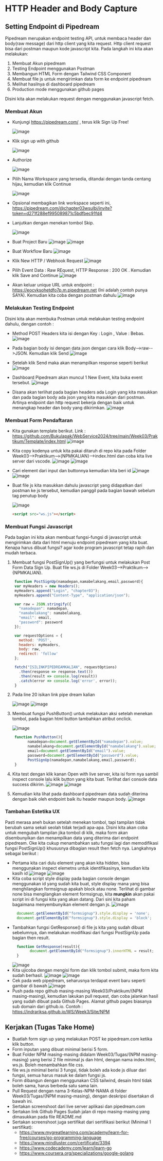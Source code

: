 # HTTP Header and Body Capture

## Setting Endpoint di Pipedream

Pipedream merupakan endpoint testing API, untuk membaca header dan body(raw message) dari http client yang kita request. Http client request bisa dari postman maupun kode javascript kita. Pada langkah ini kita akan melakukan:
1. Membuat Akun pipedream
2. Testing Endpoint menggunakan Postman
3. Membangun HTML Form dengan Tailwind CSS Component
4. Membuat file js untuk mengirimkan data form ke endpoint pipedream
5. Melihat hasilnya di dashboard pipedream
6. Production mode menggunakan github pages

Disini kita akan melakukan request dengan menggunakan javascript fetch.

### Membuat Akun

* Kunjungi https://pipedream.com/ , terus klik Sign Up Free! 

  ![image](https://user-images.githubusercontent.com/11188109/220200037-5f556ae6-3bd6-4aa3-9869-00c1d119bb51.png)
  
* Klik sign up with github

  ![image](https://user-images.githubusercontent.com/26703717/222384917-1c39dada-86f2-401e-a394-bdb561eaeac3.png) 
* Authorize

  ![image](https://user-images.githubusercontent.com/26703717/222384917-1c39dada-86f2-401e-a394-bdb561eaeac3.png) 
  
* Pilih Nama Workspace yang tersedia, ditandai dengan tanda centang hijau, kemudian klik Continue

  ![image](https://user-images.githubusercontent.com/26703717/222385437-4206ac91-7c76-46b5-9ed1-807f59f47136.png)
* Opsional membagikan link workspace seperti ini, https://pipedream.com/@chapter03wsulbi/invite?token=d271f288ef995089871c5bdfbec91fd4
* Lanjutkan dengan menekan tombol Skip.
  
  ![image](https://user-images.githubusercontent.com/26703717/222385986-dbf17b1e-2d40-45d9-b6f9-6ad5ce111a0d.png)

* Buat Project Baru
![image](https://github.com/Bukulapak/WebService2024/assets/26703717/7931de30-ebb4-4a38-b81c-4d8ee4634a2f)
![image](https://github.com/Bukulapak/WebService2024/assets/26703717/46ec8f9a-cd7d-4148-bb63-dbd1fc25207e)

* Buat Workflow Baru
![image](https://github.com/Bukulapak/WebService2024/assets/26703717/4c588571-bec3-4036-a076-d7bacc87d6f8)

* Klik New HTTP / Webhook Request
  ![image](https://user-images.githubusercontent.com/26703717/222385768-722b1c42-a0a7-4d67-8508-e5645308e928.png)
* Pilih Event Data : Raw REquest, HTTP Response : 200 OK . Kemudian klik Save and Continue
  ![image](https://github.com/Bukulapak/WebService2024/assets/26703717/3912d977-8fdc-40f7-a8de-2d233d5409c7)
* Akan keluar unique URL untuk endpoint : https://eocvksohetdfo7p.m.pipedream.net (Ini adalah contoh punya SAYA). Kemudian kita coba dengan postman dahulu
  ![image](https://github.com/Bukulapak/WebService2024/assets/26703717/fe94bcf0-f078-4507-b6cc-0c7e6f0fa258)

### Melakukan Testing Endpoint

Disini kita akan membuka Postman untuk melakukan testing endpoint dahulu, dengan contoh :
* Method POST Headers kita isi dengan Key : Login , Value : Bebas. 
  ![image](https://github.com/Bukulapak/WebService2024/assets/26703717/7a424526-6eca-4c39-a66f-61f013e433e1)
  
* Pada bagian body isi dengan data json dengan cara klik Body-->raw-->JSON. Kemudian klik Send
  ![image](https://github.com/Bukulapak/WebService2024/assets/26703717/5ba5e49c-7074-468e-b9d4-f5ee9b5961a6)

* Setelah klik Send maka akan menampilkan response seperti berikut
  ![image](https://github.com/Bukulapak/WebService2024/assets/26703717/d26abc39-c42f-4723-86a5-54c7ca9b0138)

* Dashboard Pipedream akan muncul 1 New Event, kita buka event tersebut.
  ![image](https://github.com/Bukulapak/WebService2024/assets/26703717/bb61f426-7cfc-48ef-a28e-ef2e8a30d0e0)

* Disana akan terlihat pada bagian headers ada Login yang kita masukkan dan pada bagian body ada json yang kita masukkan dari postman. Artinya endpoint dan http request bekerja dengan baik untuk menangkap header dan body yang dikirimkan.
  ![image](https://github.com/Bukulapak/WebService2024/assets/26703717/c94a591f-fe9b-4b7e-a452-72ef99a65ba5)

### Membuat Form Pendaftaran

* Kita gunakan template berikut. Link : https://github.com/Bukulapak/WebService2024/tree/main/Week03/Praktikum/Template/index.html
  ![image](https://github.com/Bukulapak/WebService2024/assets/26703717/89cb1eb1-ba82-4c79-9405-961d467e781f)
* Kita copy kodenya untuk kita pakai ditaruh di repo kita pada Folder Week03-->Praktikum-->{NPMKALIAN}-->index.html dan coba kita live server dari vscode.
  ![image](https://user-images.githubusercontent.com/26703717/222399786-36156e16-adc7-4327-8bdd-92f3f2e9de2c.png)
  ![image](https://github.com/Bukulapak/WebService2024/assets/26703717/a8fbcb9e-a32a-4f9d-b666-b23b159327be)
* Cari element dari input dan buttonnya kemudian kita beri id
  ![image](https://github.com/Bukulapak/WebService2024/assets/26703717/f6720026-a621-4e4d-b968-9814f7c95972)
  ![image](https://github.com/Bukulapak/WebService2024/assets/26703717/c9816f17-604b-4375-9788-10054f9f34e4)
* Buat file js kita masukkan dahulu javascript yang didapatkan dari postman ke js tersebut, kemudian panggil pada bagian bawah sebelum tag penutup body

  ![image](https://user-images.githubusercontent.com/26703717/222392397-900e8868-f866-46e4-b939-abaad852c444.png)
  ```html
  <script src="ws.js"></script>
  ```


### Membuat Fungsi Javascript

Pada bagian ini kita akan membuat fungsi-fungsi di javascript untuk mengirimkan data dari html menuju endpoint pipedream yang kita buat. Kenapa harus dibuat fungsi? agar kode program javascript tetap rapih dan mudah terbaca.
1. Membuat fungsi PostSignUp() yang berfungsi untuk melakukan Post Form Data Sign Up. Buat file ws.js di Folder Week03-->Praktikum-->{NPMKALIAN}. 
   ```javascript
    function PostSignUp(namadepan,namabelakang,email,password){
    var myHeaders = new Headers();
    myHeaders.append("Login", "chapter03");
    myHeaders.append("Content-Type", "application/json");
   
    var raw = JSON.stringify({
      "namadepan": namadepan,
      "namabelakang": namabelakang,
      "email": email,
      "password": password
    });
   
    var requestOptions = {
      method: 'POST',
      headers: myHeaders,
      body: raw,
      redirect: 'follow'
    };
   
    fetch("ISILINKPIPEDREAMKALIAN", requestOptions)
      .then(response => response.text())
      .then(result => console.log(result))
      .catch(error => console.log('error', error));
    }
   ```
2. Pada line 20 isikan link pipe dream kalian

   ![image](https://github.com/Bukulapak/WebService2024/assets/26703717/a4809473-09ce-4704-988d-5b9f47e57228)
   ![image](https://github.com/Bukulapak/WebService2024/assets/26703717/411c8e88-afbf-4c86-81b8-694ad3e903d2)

3. Membuat fungsi PushButton() untuk melakukan aksi setelah menekan tombol, pada bagian html button tambahkan atribut onclick.

   ![image](https://user-images.githubusercontent.com/11188109/220208507-0d5cb2cc-4979-410c-a3e0-a804caa732c4.png)
   ```javascript
    function PushButton(){
          namadepan=document.getElementById("namadepan").value;
          namabelakang=document.getElementById("namabelakang").value;
          email=document.getElementById("email").value;
          password=document.getElementById("password").value;
          PostSignUp(namadepan,namabelakang,email,password);
    }
   ```
4. Kita test dengan klik kanan Open with live server, kita isi form nya sambil inspect console lalu klik button yang kita buat. Terlihat dari console data success dikirim. 
   ![image](https://user-images.githubusercontent.com/26703717/222400423-db80721c-07df-412f-bee6-cd5928b76e98.png)
   ![image](https://github.com/Bukulapak/WebService2024/assets/26703717/5ade8525-9813-40e0-aec2-ba01f87e595e)
5. Kemudian kita lihat pada dashboard pipedream data sudah diterima dengan baik oleh endpoint baik itu header maupun body.
   ![image](https://github.com/Bukulapak/WebService2024/assets/26703717/838f4b6b-6b99-48ee-a496-1fe7b937dd17)

### Tambahan Estetika UX

Pasti merasa aneh bukan setelah menekan tombol, tapi tampilan tidak berubah sama sekali seolah tidak terjadi apa-apa. Disini kita akan coba untuk mengubah tampilan jika tombol di klik, maka form akan disembunyikan dan menampilkan data yang diterima dari endpoint pipedream. Oke kita cukup menambahkan satu fungsi lagi dan memodifikasi fungsi PostSignUp() khususnya dibagian result then fetch nya. Langkahnya sebagai berikut :

* Pertama kita cari dulu element yang akan kita hidden, bisa menggunakan inspect elemetns untuk identifikasinya, kemudian kita kasih id
  ![image](https://github.com/Bukulapak/WebService2024/assets/26703717/988d4508-6697-4f67-995d-5bf672a3a602)
  ![image](https://user-images.githubusercontent.com/11188109/220210342-a81493b4-453b-4cd1-a526-3ca1092f6ebc.png)
* Kita coba script style display pada bagian console dengan menggunakan id yang sudah kita buat, style display mana yang bisa menghilangkan formsignup apakah block atau none. Terlihat di gambar none bisa mengilangkan element formsignup, kita **mungkin** akan pakai script ini di fungsi kita yang akan datang. Dari sini kita paham bagaimana menyembunyikan element dengan js.
  ![image](https://github.com/Bukulapak/WebService2024/assets/26703717/172ad78e-bafb-444b-af5f-e0c24a19c7be)
  ```javascript
    document.getElementById("formsignup").style.display = 'none';
    document.getElementById("formsignup").style.display = 'block';
  ```
* Tambahkan fungsi GetResponse() di file js kita yang sudah dibuat sebelumnya, dan melakukan modifikasi dari fungsi PostSignUp pada bagian then result.
  ```javascript
    function GetResponse(result){
          document.getElementById("formsignup").innerHTML = result;
    }
  ```
  ![image](https://github.com/Bukulapak/WebService2024/assets/26703717/93eadef9-f3a6-4422-ad9b-aaeebc104e8e)
* Kita ujicoba dengan mengisi form dan klik tombol submit, maka form kita sudah berhasil.
  ![image](https://github.com/Bukulapak/WebService2024/assets/26703717/725687af-a66a-42e8-a500-015266486c99)
  ![image](https://github.com/Bukulapak/WebService2024/assets/26703717/419c0e6c-e335-42c7-bc43-cee0548fe7bf)
* Cek pada web pipedream, seharusnya terdapat event baru seperti gambar di bawah
  ![image](https://github.com/Bukulapak/WebService2024/assets/26703717/881525bb-f28b-42ad-b22f-82ff893de1cb)
* Push pada repo github masing-masing Week03/Praktikum/{NPM masing-masing}, kemudian lakukan pull request, dan coba jalankan hasil yang sudah dibuat pada Github Pages. Alamat github pages biasanya sub domain dari github.io. Contoh : https://indrariksa.github.io/WS/Week3/Site/NPM

## Kerjakan (Tugas Take Home)

* Buatlah form sign up yang melakukan POST ke pipedream.com ketika klik button.
* Form inputan yang dibuat minimal berisi 5 form.
* Buat Folder NPM masing-masing didalam Week03/Tugas/{NPM masing-masing} yang berisi 2 file minimal js dan html, dengan nama index.html, ws.js. Boleh menambahkan file css.
* file ws.js minimal berisi 3 fungsi, tidak boleh ada kode js diluar dari fungsi, semua harus masuk ke dalam fungsi js.
* Form dibangun dengan menggunakan CSS tailwind, desain html tidak boleh sama, harus berbeda satu sama lain.
* Pull Request dengan nama 3-Kelas-NPM-NAMA di folder Week03/Tugas/{NPM masing-masing}, dengan deskripsi disertakan di bawah ini.
* Sertakan screenshoot dari live server aplikasi dan pipedream.com
* Sertakan link Github Pages Sudah jalan di repo masing-masing yang dimasukkan pada file README.md
* Sertakan screenshoot juga sertifikat dari sertifikasi berikut (Minimal 1 sertifikat): 
  * https://www.mygreatlearning.com/academy/learn-for-free/courses/go-programming-language 
  * https://www.mindluster.com/certificate/3394
  * https://www.codecademy.com/learn/learn-go
  * https://www.coursera.org/specializations/google-golang

